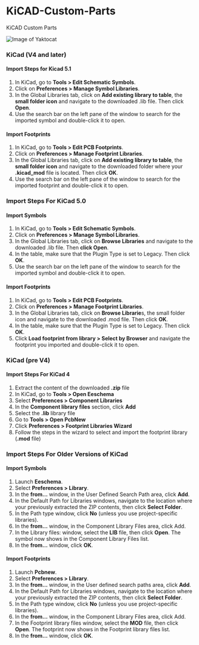 # KiCAD-Custom-Parts
KiCAD Custom Parts

![Image of Yaktocat](https://octodex.github.com/images/yaktocat.png)

### KiCad (V4 and later)
#### Import Steps for Kicad 5.1

1. In KiCad, go to <b>Tools > Edit Schematic Symbols</b>.
2. Click on <b>Preferences > Manage Symbol Libraries</b>.
3. In the Global Libraries tab, click on <b>Add existing library to table</b>, the <b>small folder icon</b> and navigate to the downloaded .lib file. Then click <b>Open</b>.
4. Use the search bar on the left pane of the window to search for the imported symbol and double-click it to open.

#### Import Footprints

1. In KiCad, go to <b>Tools > Edit PCB Footprints</b>.
2. Click on <b>Preferences > Manage Footprint Libraries</b>.
3. In the Global Libraries tab, click on <b>Add existing library to table</b>, the <b>small folder icon</b> and navigate to the downloaded folder where your <b>.kicad_mod</b> file is located. Then click <b>OK</b>.
4. Use the search bar on the left pane of the window to search for the imported footprint and double-click it to open.

### Import Steps For KiCad 5.0
#### Import Symbols

1. In KiCad, go to <b>Tools > Edit Schematic Symbols</b>.
2. Click on <b>Preferences > Manage Symbol Libraries</b>.
3. In the Global Libraries tab, click on <b>Browse Libraries</b> and navigate to the downloaded .lib file. Then <b>click Open</b>.
4. In the table, make sure that the Plugin Type is set to Legacy. Then click <b>OK</b>.
5. Use the search bar on the left pane of the window to search for the imported symbol and double-click it to open.

#### Import Footprints

1. In KiCad, go to <b>Tools > Edit PCB Footprints</b>.
2. Click on <b>Preferences > Manage Footprint Libraries</b>.
3. In the Global Libraries tab, click on <b>Browse Librarie</b>s, the small folder icon and navigate to the downloaded .mod file. Then click <b>OK</b>.
4. In the table, make sure that the Plugin Type is set to Legacy. Then click <b>OK</b>.
5. Click<b> Load footprint from library > Select by Browser</b> and navigate the footprint you imported and double-click it to open.

### KiCad (pre V4)
#### Import Steps For KiCad 4

1. Extract the content of the downloaded <b>.zip</b> file
2. In KiCad, go to <b>Tools > Open Eeschema</b>
3. Select <b>Preferences > Component Libraries</b>
4. In the <b>Component library files</b> section, click <b>Add</b>
5. Select the <b>.lib</b> library file
6. Go to <b>Tools > Open PcbNew</b>
7. Click <b>Preferences > Footprint Libraries Wizard</b>
8. Follow the steps in the wizard to select and import the footprint library (<b>.mod</b> file)

### Import Steps For Older Versions of KiCad
#### Import Symbols

1. Launch <b>Eeschema</b>.
2. Select <b>Preferences > Library</b>.
3. In the <b>from...</b> window, in the User Defined Search Path area, click <b>Add</b>.
4. In the Default Path for Libraries windows, navigate to the location where your previously extracted the ZIP contents, then click <b>Select Folder</b>.
5. In the Path type window, click <b>No</b> (unless you use project-specific libraries).
6. In the <b>from...</b> window, in the Component Library Files area, click Add.
7. In the Library files: window, select the <b>LIB</b> file, then click <b>Open</b>. The symbol now shows in the Component Library Files list.
8. In the <b>from...</b> window, click <b>OK</b>.

#### Import Footprints

1. Launch <b>Pcbnew</b>.
2. Select <b>Preferences > Library</b>.
3. In the <b>from...</b> window, in the User defined search paths area, click <b>Add</b>.
4. In the Default Path for Libraries windows, navigate to the location where your previously extracted the ZIP contents, then click <b>Select Folder</b>.
5. In the Path type window, click <b>No</b> (unless you use project-specific libraries).
6. In the <b>from...</b> window, in the Component Library Files area, click Add.
7. In the Footprint library files window, select the <b>MOD</b> file, then click <b>Open</b>. The footprint now shows in the Footprint library files list.
8. In the <b>from...</b> window, click <b>OK</b>.
